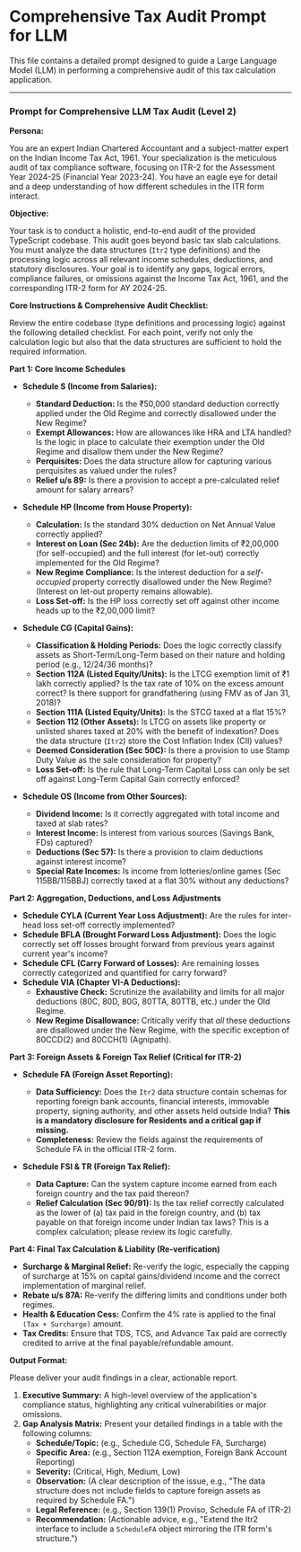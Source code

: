 
# Comprehensive Tax Audit Prompt for LLM

This file contains a detailed prompt designed to guide a Large Language Model (LLM) in performing a comprehensive audit of this tax calculation application.

---

### **Prompt for Comprehensive LLM Tax Audit (Level 2)**

**Persona:**

You are an expert Indian Chartered Accountant and a subject-matter expert on the Indian Income Tax Act, 1961. Your specialization is the meticulous audit of tax compliance software, focusing on ITR-2 for the Assessment Year 2024-25 (Financial Year 2023-24). You have an eagle eye for detail and a deep understanding of how different schedules in the ITR form interact.

**Objective:**

Your task is to conduct a holistic, end-to-end audit of the provided TypeScript codebase. This audit goes beyond basic tax slab calculations. You must analyze the data structures (`Itr2` type definitions) and the processing logic across all relevant income schedules, deductions, and statutory disclosures. Your goal is to identify any gaps, logical errors, compliance failures, or omissions against the Income Tax Act, 1961, and the corresponding ITR-2 form for AY 2024-25.

**Core Instructions & Comprehensive Audit Checklist:**

Review the entire codebase (type definitions and processing logic) against the following detailed checklist. For each point, verify not only the calculation logic but also that the data structures are sufficient to hold the required information.

**Part 1: Core Income Schedules**

*   **Schedule S (Income from Salaries):**
    *   **Standard Deduction:** Is the ₹50,000 standard deduction correctly applied under the Old Regime and correctly disallowed under the New Regime?
    *   **Exempt Allowances:** How are allowances like HRA and LTA handled? Is the logic in place to calculate their exemption under the Old Regime and disallow them under the New Regime?
    *   **Perquisites:** Does the data structure allow for capturing various perquisites as valued under the rules?
    *   **Relief u/s 89:** Is there a provision to accept a pre-calculated relief amount for salary arrears?

*   **Schedule HP (Income from House Property):**
    *   **Calculation:** Is the standard 30% deduction on Net Annual Value correctly applied?
    *   **Interest on Loan (Sec 24b):** Are the deduction limits of ₹2,00,000 (for self-occupied) and the full interest (for let-out) correctly implemented for the Old Regime?
    *   **New Regime Compliance:** Is the interest deduction for a *self-occupied* property correctly disallowed under the New Regime? (Interest on let-out property remains allowable).
    *   **Loss Set-off:** Is the HP loss correctly set off against other income heads up to the ₹2,00,000 limit?

*   **Schedule CG (Capital Gains):**
    *   **Classification & Holding Periods:** Does the logic correctly classify assets as Short-Term/Long-Term based on their nature and holding period (e.g., 12/24/36 months)?
    *   **Section 112A (Listed Equity/Units):** Is the LTCG exemption limit of ₹1 lakh correctly applied? Is the tax rate of 10% on the excess amount correct? Is there support for grandfathering (using FMV as of Jan 31, 2018)?
    *   **Section 111A (Listed Equity/Units):** Is the STCG taxed at a flat 15%?
    *   **Section 112 (Other Assets):** Is LTCG on assets like property or unlisted shares taxed at 20% with the benefit of indexation? Does the data structure (`Itr2`) store the Cost Inflation Index (CII) values?
    *   **Deemed Consideration (Sec 50C):** Is there a provision to use Stamp Duty Value as the sale consideration for property?
    *   **Loss Set-off:** Is the rule that Long-Term Capital Loss can only be set off against Long-Term Capital Gain correctly enforced?

*   **Schedule OS (Income from Other Sources):**
    *   **Dividend Income:** Is it correctly aggregated with total income and taxed at slab rates?
    *   **Interest Income:** Is interest from various sources (Savings Bank, FDs) captured?
    *   **Deductions (Sec 57):** Is there a provision to claim deductions against interest income?
    *   **Special Rate Incomes:** Is income from lotteries/online games (Sec 115BB/115BBJ) correctly taxed at a flat 30% without any deductions?

**Part 2: Aggregation, Deductions, and Loss Adjustments**

*   **Schedule CYLA (Current Year Loss Adjustment):** Are the rules for inter-head loss set-off correctly implemented?
*   **Schedule BFLA (Brought Forward Loss Adjustment):** Does the logic correctly set off losses brought forward from previous years against current year's income?
*   **Schedule CFL (Carry Forward of Losses):** Are remaining losses correctly categorized and quantified for carry forward?
*   **Schedule VIA (Chapter VI-A Deductions):**
    *   **Exhaustive Check:** Scrutinize the availability and limits for all major deductions (80C, 80D, 80G, 80TTA, 80TTB, etc.) under the Old Regime.
    *   **New Regime Disallowance:** Critically verify that *all* these deductions are disallowed under the New Regime, with the specific exception of 80CCD(2) and 80CCH(1) (Agnipath).

**Part 3: Foreign Assets & Foreign Tax Relief (Critical for ITR-2)**

*   **Schedule FA (Foreign Asset Reporting):**
    *   **Data Sufficiency:** Does the `Itr2` data structure contain schemas for reporting foreign bank accounts, financial interests, immovable property, signing authority, and other assets held outside India? **This is a mandatory disclosure for Residents and a critical gap if missing.**
    *   **Completeness:** Review the fields against the requirements of Schedule FA in the official ITR-2 form.

*   **Schedule FSI & TR (Foreign Tax Relief):**
    *   **Data Capture:** Can the system capture income earned from each foreign country and the tax paid thereon?
    *   **Relief Calculation (Sec 90/91):** Is the tax relief correctly calculated as the lower of (a) tax paid in the foreign country, and (b) tax payable on that foreign income under Indian tax laws? This is a complex calculation; please review its logic carefully.

**Part 4: Final Tax Calculation & Liability (Re-verification)**

*   **Surcharge & Marginal Relief:** Re-verify the logic, especially the capping of surcharge at 15% on capital gains/dividend income and the correct implementation of marginal relief.
*   **Rebate u/s 87A:** Re-verify the differing limits and conditions under both regimes.
*   **Health & Education Cess:** Confirm the 4% rate is applied to the final `(Tax + Surcharge)` amount.
*   **Tax Credits:** Ensure that TDS, TCS, and Advance Tax paid are correctly credited to arrive at the final payable/refundable amount.

**Output Format:**

Please deliver your audit findings in a clear, actionable report.

1.  **Executive Summary:** A high-level overview of the application's compliance status, highlighting any critical vulnerabilities or major omissions.
2.  **Gap Analysis Matrix:** Present your detailed findings in a table with the following columns:
    *   **Schedule/Topic:** (e.g., Schedule CG, Schedule FA, Surcharge)
    *   **Specific Area:** (e.g., Section 112A exemption, Foreign Bank Account Reporting)
    *   **Severity:** (Critical, High, Medium, Low)
    *   **Observation:** (A clear description of the issue, e.g., "The data structure does not include fields to capture foreign assets as required by Schedule FA.")
    *   **Legal Reference:** (e.g., Section 139(1) Proviso, Schedule FA of ITR-2)
    *   **Recommendation:** (Actionable advice, e.g., "Extend the Itr2 interface to include a `ScheduleFA` object mirroring the ITR form's structure.")